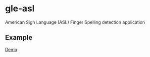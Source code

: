 # gle-asl
American Sign Language (ASL) Finger Spelling detection application

## Example
[Demo](https://guyettinger.github.io/gle-asl/)